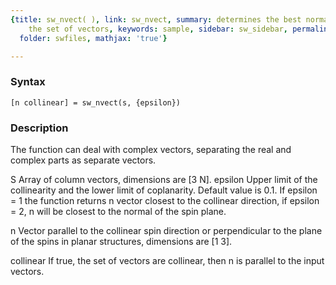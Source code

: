 ```yaml
---
{title: sw_nvect( ), link: sw_nvect, summary: determines the best normal vector for
    the set of vectors, keywords: sample, sidebar: sw_sidebar, permalink: sw_nvect.html,
  folder: swfiles, mathjax: 'true'}

---
```


### Syntax

`[n collinear] = sw_nvect(s, {epsilon})`

### Description

The function can deal with complex vectors, separating the real and
complex parts as separate vectors.
 
S           Array of column vectors, dimensions are [3 N].
epsilon     Upper limit of the collinearity and the lower limit of
            coplanarity. Default value is 0.1. If epsilon = 1 the
            function returns n vector closest to the collinear direction,
            if epsilon = 2, n will be closest to the normal of the spin
            plane.
 
n           Vector parallel to the collinear spin direction or
            perpendicular to the plane of the spins in planar structures,
            dimensions are [1 3].
 
collinear   If true, the set of vectors are collinear, then n is parallel to the
            input vectors.
 

